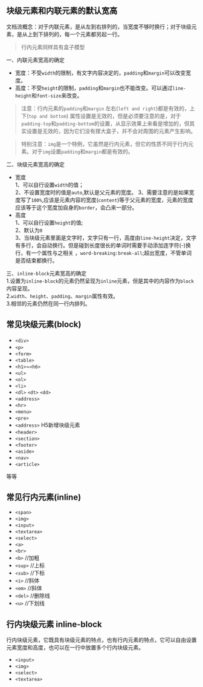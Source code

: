 ## 块级元素和内联元素的默认宽高  
文档流概念：对于内联元素，是从左到右排列的，当宽度不够时换行；对于块级元素，是从上到下排列的，每一个元素都另起一行。   
> 行内元素同样具有盒子模型   

一、内联元素宽高的确定  
+ 宽度：不受`width`的限制，有文字内容决定的，`padding`和`margin`可以改变宽度。   
+ 高度：不受`height`的限制，`padding`和`margin`也不能改变。可以通过`line-height`和`font-size`来改变。     
> 注意：行内元素的`padding`和`margin` 左右(`left and right`)都是有效的，上下(`top and bottom`) 属性设置是无效的，但是必须要注意的是，对于`padding-top`和`padding-bottom`的设置，从显示效果上来看是增加的，但其实设置是无效的，因为它们没有撑大盒子，并不会对周围的元素产生影响。   
 
> 特别注意：`img`是一个特例，它虽然是行内元素，但它的性质不同于行内元素。对于`img`设置`padding`和`margin`都是有效的。     

二、块级元素宽高的确定  
+ 宽度   
1、可以自行设置`width`的值；   
2、不设置宽度时的值是`auto`,默认是父元素的宽度。
3、需要注意的是如果宽度写了`100%`,应该是元素内容的宽度(`content`)等于父元素的宽度，元素的宽度应该等于这个宽度加自身的`border`，会凸来一部分。   
+ 高度  
1、可以自行设置`height`的值;  
2、默认为`0`  
3、当块级元素里面是文字时，文字只有一行，高度由`line-height`决定，文字有多行，会自动换行。但是碰到长度很长的单词时需要手动添加连字符(-)换行，有一个属性与之相关 ，`word-breaking:break-all`;超出宽度，不管单词是否结束都换行。   

三、`inline-block`元素宽高的确定   
1.设置为`inline-block`的元素仍然呈现为`inline`元素，但是其中的内容作为`block`内容呈现。  
2.`width`、`height`、`padding`、`margin`属性有效。  
3.相邻的元素仍然在同一行内排列。   

## 常见块级元素(block)     
+ `<div>` 　 
+ `<p>`  
+ `<form>`  
+ `<table>`
+ `<h1>`~`<h6>`  
+ `<ul>`  
+ `<ol>`  
+ `<li>`
+ `<dl>` `<dt>` `<dd>`    
+ `<address>`  
+ `<hr>`  
+ `<menu>` 
+ `<pre>`  
+ `<address>`
H5新增块级元素  
+ `<header>` 
+ `<section>` 
+ `<footer>`  
+ `<aside>`  
+ `<nav>`  
+ `<article>`  

等等  
## 常见行内元素(inline)  
+ `<span>`  
+ `<img>`  
+ `<input>`  
+ `<textarea>`  
+ `<select>`
+ `<a>`  
+ `<br>`    
+ `<b>` //加粗  
+ `<sup>` //上标  
+ `<sub>` //下标  
+ `<i>` //斜体  
+ `<em>` //斜体  
+ `<del>` //删除线  
+ `<u>` //下划线     

## 行内块级元素 inline-block  
行内块级元素，它既具有块级元素的特点，也有行内元素的特点，它可以自由设置元素宽度和高度，也可以在一行中放置多个行内块级元素。  

+ `<input>`  
+ `<img>`   
+ `<select>`  
+ `<textarea>` 
